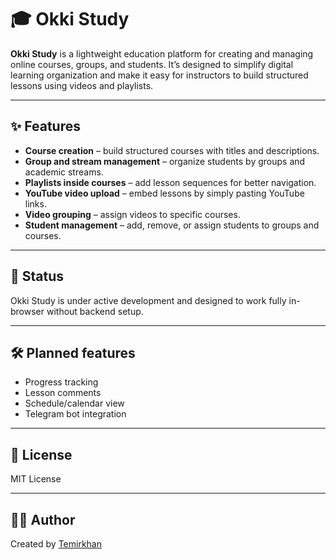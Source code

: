 # 🎓 Okki Study

**Okki Study** is a lightweight education platform for creating and managing online courses, groups, and students. It’s designed to simplify digital learning organization and make it easy for instructors to build structured lessons using videos and playlists.

---

## ✨ Features

- **Course creation** – build structured courses with titles and descriptions.
- **Group and stream management** – organize students by groups and academic streams.
- **Playlists inside courses** – add lesson sequences for better navigation.
- **YouTube video upload** – embed lessons by simply pasting YouTube links.
- **Video grouping** – assign videos to specific courses.
- **Student management** – add, remove, or assign students to groups and courses.

---

## 📌 Status

Okki Study is under active development and designed to work fully in-browser without backend setup.

---

## 🛠 Planned features

- Progress tracking
- Lesson comments
- Schedule/calendar view
- Telegram bot integration

---

## 📄 License

MIT License

---

## 👨‍💻 Author

Created by [Temirkhan](https://github.com/dreamerview)
